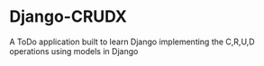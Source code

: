 # Django-CRUDX
A ToDo application built to learn Django implementing the C,R,U,D operations using models in Django
